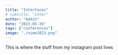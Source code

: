 ```yaml
---
title: "Interfaces"
# subtitle: "Inter"
author: "Admin"
date: "2023-05-26"
tags: ["conferences"]
image: "./nime2023.png"
---
```


This is where the stuff from my instagram post lives